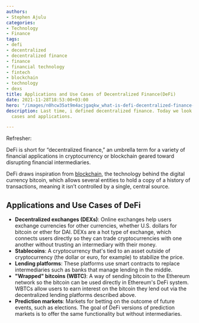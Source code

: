 ```yaml
---
authors:
- Stephen Ajulu
categories:
- Technology
- Finance
tags:
- defi
- decentralized
- decentralized finance
- finance
- financial technology
- fintech
- blockchain
- technology
- dexs
title: Applications and Use Cases of Decentralized Finance(DeFi)
date: 2021-11-28T18:53:00+03:00
hero: "/images/n0hcw35at9m4acjgaqkw_what-is-defi-decentralized-finance-guide.jpe"
description: Last time, i defined decentralized finance. Today we look at it's use
  cases and applications.

---
```

Refresher:

DeFi is short for “decentralized finance,” an umbrella term for a variety of financial applications in cryptocurrency or blockchain geared toward disrupting financial intermediaries.

DeFi draws inspiration from [blockchain](https://www.coindesk.com/learn/what-is-blockchain-technology/), the technology behind the digital currency bitcoin, which allows several entities to hold a copy of a history of transactions, meaning it isn’t controlled by a single, central source.

## Applications and Use Cases of DeFi

* **Decentralized exchanges (DEXs)**: Online exchanges help users exchange currencies for other currencies, whether U.S. dollars for bitcoin or ether for DAI. DEXs are a hot type of exchange, which connects users directly so they can trade cryptocurrencies with one another without trusting an intermediary with their money.
* **Stablecoins**: A cryptocurrency that's tied to an asset outside of cryptocurrency (the dollar or euro, for example) to stabilize the price.
* **Lending platforms**: These platforms use smart contracts to replace intermediaries such as banks that manage lending in the middle.
* **"Wrapped" bitcoins (WBTC)**: A way of sending bitcoin to the Ethereum network so the bitcoin can be used directly in Ethereum's DeFi system. WBTCs allow users to earn interest on the bitcoin they lend out via the decentralized lending platforms described above.
* **Prediction markets**: Markets for betting on the outcome of future events, such as elections. The goal of DeFi versions of prediction markets is to offer the same functionality but without intermediaries.